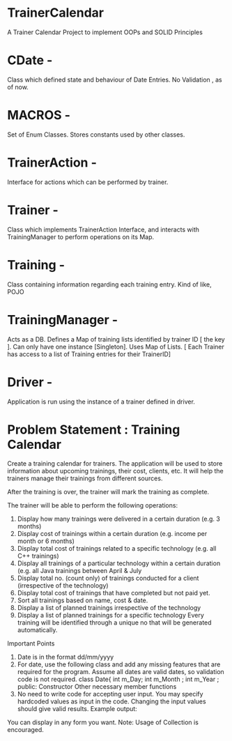 # TrainerCalendar
A Trainer Calendar Project to implement OOPs and SOLID Principles


# CDate - 
Class which defined state and behaviour of Date Entries. No Validation , as of now.
# MACROS - 
Set of Enum Classes. Stores constants used by other classes.
# TrainerAction - 
Interface for actions which can be performed by trainer.
# Trainer - 
Class which implements TrainerAction Interface, and interacts with TrainingManager to perform operations on its Map.
# Training - 
Class containing information regarding each training entry. Kind of like, POJO
# TrainingManager - 
Acts as a DB.
Defines a Map of training lists identified by trainer ID [ the key ]. Can only have one instance [Singleton]. 
Uses Map of Lists. [ Each Trainer has access to a list of Training entries for their TrainerID]
# Driver -
Application is run using the instance of a trainer defined in driver.


# Problem Statement : Training Calendar

Create a training calendar for trainers. The application will be used to store
information about upcoming trainings, their cost, clients, etc. It will help the
trainers manage their trainings from different sources.

After the training is over, the trainer will mark the training as complete.


The trainer will be able to perform the following operations:
1. Display how many trainings were delivered in a certain duration (e.g. 3
months)
2. Display cost of trainings within a certain duration (e.g. income per month or
6 months)
3. Display total cost of trainings related to a specific technology (e.g. all C++
trainings)
4. Display all trainings of a particular technology within a certain duration (e.g.
all Java trainings between April & July
5. Display total no. (count only) of trainings conducted for a client (irrespective
of the technology)
6. Display total cost of trainings that have completed but not paid yet.
7. Sort all trainings based on name, cost & date.
8. Display a list of planned trainings irrespective of the technology
9. Display a list of planned trainings for a specific technology
Every training will be identified through a unique no that will be generated
automatically.

Important Points
1. Date is in the format dd/mm/yyyy 
2. For date, use the following class and add any missing features that are
required for the program. Assume all dates are valid dates, so validation code
is not required.
class Date{
int m_Day;
int m_Month ;
int m_Year ;
public:
Constructor
Other necessary member functions
3. No need to write code for accepting user input. You may specify hardcoded
values as input in the code. Changing the input values should give valid
results.
Example output:

You can display in any form you want.
Note: Usage of Collection is encouraged.

